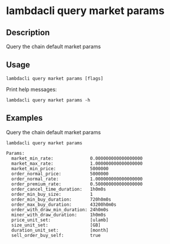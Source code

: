 # lambdacli query market params

## Description

Query the chain default market params

## Usage
```
lambdacli query market params [flags]
```

Print help messages:
```
lambdacli query market params -h
```

## Examples

Query the chain default market params
```
lambdacli query market params
```

```
Params:
  market_min_rate:              0.000000000000000000
  market_max_rate:              1.000000000000000000
  market_min_price:             5000000
  order_normal_price:           5000000
  order_normal_rate:            1.000000000000000000
  order_premium_rate:	        0.500000000000000000
  order_cancel_time_duration:   1h0m0s
  order_min_buy_size:           1
  order_min_buy_duration:       720h0m0s
  order_max_buy_duration:       43200h0m0s
  order_with_draw_min_duration: 24h0m0s
  miner_with_draw_duration:     1h0m0s
  price_unit_set:               [ulamb]
  size_unit_set:                [GB]
  duration_unit_set:            [month]
  sell_order_buy_self:          true
```
